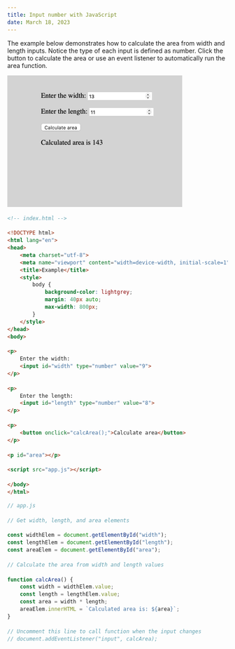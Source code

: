 ```yaml
---
title: Input number with JavaScript
date: March 18, 2023
---
```


The example below demonstrates how to calculate the area from width and length inputs. Notice the type of each input is defined as number. Click the button to calculate the area or use an event listener to automatically run the area function.

<img src="../../assets/images/javascript-input-number.png" style="max-width:400px;" alt="input number">

```html
<!-- index.html -->

<!DOCTYPE html>
<html lang="en">
<head>
    <meta charset="utf-8">
    <meta name="viewport" content="width=device-width, initial-scale=1">
    <title>Example</title>
    <style>
        body {
            background-color: lightgrey;
            margin: 40px auto;
            max-width: 800px;
        }
    </style>
</head>
<body>

<p>
    Enter the width:
    <input id="width" type="number" value="9">
</p>

<p>
    Enter the length:
    <input id="length" type="number" value="8">
</p>

<p>
    <button onclick="calcArea();">Calculate area</button>
</p>

<p id="area"></p>

<script src="app.js"></script>

</body>
</html>
```

```javascript
// app.js

// Get width, length, and area elements

const widthElem = document.getElementById("width");
const lengthElem = document.getElementById("length");
const areaElem = document.getElementById("area");

// Calculate the area from width and length values

function calcArea() {
    const width = widthElem.value;
    const length = lengthElem.value;
    const area = width * length;
    areaElem.innerHTML = `Calculated area is: ${area}`;
}

// Uncomment this line to call function when the input changes
// document.addEventListener("input", calcArea);
```
